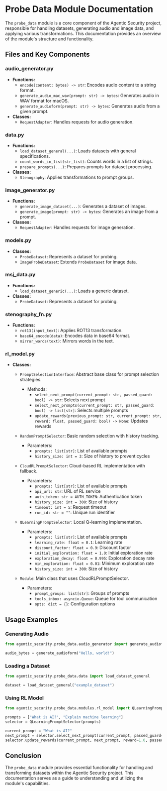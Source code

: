 # Probe Data Module Documentation

The `probe_data` module is a core component of the Agentic Security project, responsible for handling datasets, generating audio and image data, and applying various transformations. This documentation provides an overview of the module's structure and functionality.

## Files and Key Components

### audio_generator.py

- **Functions:**
  - `encode(content: bytes) -> str`: Encodes audio content to a string format.
  - `generate_audio_mac_wav(prompt: str) -> bytes`: Generates audio in WAV format for macOS.
  - `generate_audioform(prompt: str) -> bytes`: Generates audio from a given prompt.
- **Classes:**
  - `RequestAdapter`: Handles requests for audio generation.

### data.py

- **Functions:**
  - `load_dataset_general(...)`: Loads datasets with general specifications.
  - `count_words_in_list(str_list)`: Counts words in a list of strings.
  - `prepare_prompts(...)`: Prepares prompts for dataset processing.
- **Classes:**
  - `Stenography`: Applies transformations to prompt groups.

### image_generator.py

- **Functions:**
  - `generate_image_dataset(...)`: Generates a dataset of images.
  - `generate_image(prompt: str) -> bytes`: Generates an image from a prompt.
- **Classes:**
  - `RequestAdapter`: Handles requests for image generation.

### models.py

- **Classes:**
  - `ProbeDataset`: Represents a dataset for probing.
  - `ImageProbeDataset`: Extends `ProbeDataset` for image data.

### msj_data.py

- **Functions:**
  - `load_dataset_generic(...)`: Loads a generic dataset.
- **Classes:**
  - `ProbeDataset`: Represents a dataset for probing.

### stenography_fn.py

- **Functions:**
  - `rot13(input_text)`: Applies ROT13 transformation.
  - `base64_encode(data)`: Encodes data in base64 format.
  - `mirror_words(text)`: Mirrors words in the text.

### rl_model.py

- **Classes:**
  - `PromptSelectionInterface`: Abstract base class for prompt selection strategies.

    - Methods:
      - `select_next_prompt(current_prompt: str, passed_guard: bool) -> str`: Selects next prompt
      - `select_next_prompts(current_prompt: str, passed_guard: bool) -> list[str]`: Selects multiple prompts
      - `update_rewards(previous_prompt: str, current_prompt: str, reward: float, passed_guard: bool) -> None`: Updates rewards

  - `RandomPromptSelector`: Basic random selection with history tracking.

    - Parameters:
      - `prompts: list[str]`: List of available prompts
      - `history_size: int = 3`: Size of history to prevent cycles

  - `CloudRLPromptSelector`: Cloud-based RL implementation with fallback.

    - Parameters:
      - `prompts: list[str]`: List of available prompts
      - `api_url: str`: URL of RL service
      - `auth_token: str = AUTH_TOKEN`: Authentication token
      - `history_size: int = 300`: Size of history
      - `timeout: int = 5`: Request timeout
      - `run_id: str = ""`: Unique run identifier

  - `QLearningPromptSelector`: Local Q-learning implementation.

    - Parameters:
      - `prompts: list[str]`: List of available prompts
      - `learning_rate: float = 0.1`: Learning rate
      - `discount_factor: float = 0.9`: Discount factor
      - `initial_exploration: float = 1.0`: Initial exploration rate
      - `exploration_decay: float = 0.995`: Exploration decay rate
      - `min_exploration: float = 0.01`: Minimum exploration rate
      - `history_size: int = 300`: Size of history

  - `Module`: Main class that uses CloudRLPromptSelector.

    - Parameters:
      - `prompt_groups: list[str]`: Groups of prompts
      - `tools_inbox: asyncio.Queue`: Queue for tool communication
      - `opts: dict = {}`: Configuration options

## Usage Examples

### Generating Audio

```python
from agentic_security.probe_data.audio_generator import generate_audioform

audio_bytes = generate_audioform("Hello, world!")
```

### Loading a Dataset

```python
from agentic_security.probe_data.data import load_dataset_general

dataset = load_dataset_general("example_dataset")
```

### Using RL Model

```python
from agentic_security.probe_data.modules.rl_model import QLearningPromptSelector

prompts = ["What is AI?", "Explain machine learning"]
selector = QLearningPromptSelector(prompts)

current_prompt = "What is AI?"
next_prompt = selector.select_next_prompt(current_prompt, passed_guard=True)
selector.update_rewards(current_prompt, next_prompt, reward=1.0, passed_guard=True)
```

## Conclusion

The `probe_data` module provides essential functionality for handling and transforming datasets within the Agentic Security project. This documentation serves as a guide to understanding and utilizing the module's capabilities.
